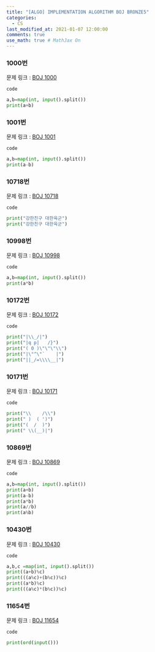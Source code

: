 ```yaml
---
title: "[ALGO] IMPLEMENTATION ALGORITHM BOJ BRONZE5"
categories: 
  - CS
last_modified_at: 2021-01-07 12:00:00
comments: true
use_math: true # MathJax On
---
```


### 1000번
문제 링크 : [BOJ 1000](https://www.acmicpc.net/problem/1000)

`code`
```py
a,b=map(int, input().split())
print(a+b)
```

### 1001번
문제 링크 : [BOJ 1001](https://www.acmicpc.net/problem/1001)

`code`
```py
a,b=map(int, input().split())
print(a-b)
```

### 10718번
문제 링크 : [BOJ 10718](https://www.acmicpc.net/problem/10718)

`code`
```py
print("강한친구 대한육군")
print("강한친구 대한육군")
```

### 10998번
문제 링크 : [BOJ 10998](https://www.acmicpc.net/problem/10998)

`code`
```py
a,b=map(int, input().split())
print(a*b)
```

### 10172번
문제 링크 : [BOJ 10172](https://www.acmicpc.net/problem/10172)

`code`
```py
print("|\\_/|")
print("|q p|   /}")
print("( 0 )\"\"\"\\")
print("|\"^\"`    |")
print("||_/=\\\\__|")

```

### 10171번
문제 링크 : [BOJ 10171](https://www.acmicpc.net/problem/10171)

`code`
```py
print("\\    /\\")
print(" )  ( ')")
print("(  /  )")
print(" \\(__)|")
```

### 10869번
문제 링크 : [BOJ 10869](https://www.acmicpc.net/problem/10869)

`code`
```py
a,b=map(int, input().split())
print(a+b)
print(a-b)
print(a*b)
print(a//b)
print(a%b)
```

### 10430번
문제 링크 : [BOJ 10430](https://www.acmicpc.net/problem/10430)

`code`
```py
a,b,c =map(int, input().split())
print((a+b)%c)
print(((a%c)+(b%c))%c)
print((a*b)%c)
print(((a%c)*(b%c))%c)
```

### 11654번
문제 링크 : [BOJ 11654](https://www.acmicpc.net/problem/11654)

`code`
```py
print(ord(input()))
```
